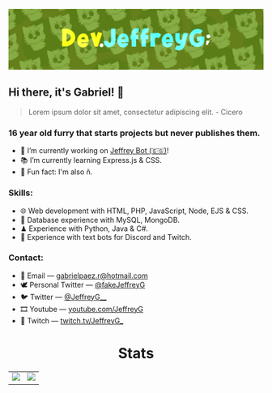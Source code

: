 ![16 year old furry that starts projects but never finish them.](https://github.com/DevJeffreyG/DevJeffreyG/blob/master/Banner.png?raw=true)

## Hi there, it's Gabriel! 🦊
> Lorem ipsum dolor sit amet, consectetur adipiscing elit. - Cicero

### 16 year old furry that starts projects but never publishes them.
- 💎 I’m currently working on [Jeffrey Bot (🇪🇸)](https://github.com/DevJeffreyG/JeffreyBot)!
- 📚 I’m currently learning Express.js & CSS.
- 💚 Fun fact: I'm also ñ.

### Skills:
- 🌐 Web development with HTML, PHP, JavaScript, Node, EJS & CSS.
- 💾 Database experience with MySQL, MongoDB.
- ♟ Experience with Python, Java & C#.
- 🤖 Experience with text bots for Discord and Twitch.

### Contact:
- 📧 Email — gabrielpaez.r@hotmail.com
- 🕊 Personal Twitter — [@fakeJeffreyG](https://twitter.com/fakeJeffreyG)
- 🐦 Twitter — [@JeffreyG__](https://twitter.com/JeffreyG__)
- 🎞 Youtube — [youtube.com/JeffreyG](https://www.youtube.com/JeffreyG)
- 💜 Twitch — [twitch.tv/JeffreyG_](https://twitch.tv/JeffreyG_)

<h1 align="center">Stats</h1>
  <table align="center">
    <tr>
      <td>
        <img src ="https://github-readme-stats.vercel.app/api?username=DevJeffreyG&show_icons=true&hide_border=true&hide_title=true&bg_color=00000000&icon_color=b3f155&title_color=9ee436&text_color=c5d1b2" />
      </td>
      <td>
        <img src ="https://github-readme-stats.vercel.app/api/top-langs/?username=DevJeffreyG&layout=compact&show_icons=true&hide_border=true&hide_title=true&bg_color=00000000&text_color=c5d1b" />
      </td>
    </tr>
  </table>
